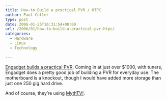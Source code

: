 ```yaml
---
title: How-to Build a practical PVR / HTPC
author: Paul Cutler
type: post
date: 2006-01-25T16:31:54+00:00
url: /2006/01/how-to-build-a-practical-pvr-htpc/
categories:
  - Hardware
  - Linux
  - Technology

---
```

[Engadget builds a practical PVR][1]. Coming in at just over $1000, with tuners, Engadget does a pretty good job of building a PVR for everyday use. The motherboard is a knockout, though I would have added more storage than just one 250 gig hard drive.

And of course, they&#8217;re using [MythTV!][2].

 [1]: http://www.engadget.com/2006/01/24/how-to-build-a-practical-htpc/
 [2]: http://www.mythtv.org